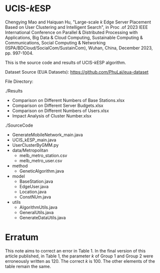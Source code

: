 # UCIS-*k*ESP

Chengying Mao and Haiquan Hu, "Large-scale *k* Edge Server Placement Based on User Clustering and Intelligent Search", in Proc .of 2023 IEEE International Conference on Parallel & Distributed Processing with Applications, Big Data & Cloud Computing, Sustainable Computing & Communications, Social Computing & Networking (ISPA/BDCloud/SocialCom/SustainCom), Wuhan, China, December 2023, pp. 997-1004.

This is the source code and results of UCIS-*k*ESP algorithm.

Dataset Source (EUA Datasets): <https://github.com/PhuLai/eua-dataset>

File Directory:

./Results
- Comparison on Different Numbers of Base Stations.xlsx
- Comparison on Different Server Budgets.xlsx
- Comparison on Different Numbers of Users.xlsx
- Impact Analysis of Cluster Number.xlsx

./SourceCode
- GenerateMobileNetwork_main.java
- UCIS_kESP_main.java
- UserClusterByGMM.py
- data/Metropolitan
  - melb_metro_station.csv
  - melb_metro_user.csv
- method
  - GeneticAlgorithm.java
- model
  - BaseStation.java
  - EdgeUser.java
  - Location.java
  - ConstNUm.java
- utils
  - AlgorithmUtils.java
  - GeneralUtils.java
  - GenerateDataUtils.java

# Erratum
This note aims to correct an error in Table 1. In the final version of this article published, in Table 1, the parameter *k* of Group 1 and Group 2 were erroneously written as 120. The correct *k* is 100. The other elements of the table remain the same.
